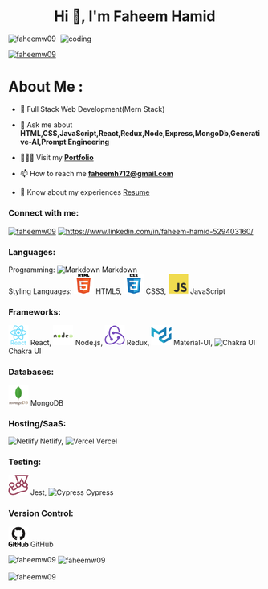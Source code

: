 
<h1 align="center">Hi 👋, I'm Faheem Hamid</h1>

<img  align="right" alt="coding" width="400"  src="https://miro.medium.com/v2/format:jpg/resize:fill:80:56/0*7Q3yvSIv_t0ioJ-Z.gif"/>
<p align="left"> <img src="https://komarev.com/ghpvc/?username=faheemw09&label=Profile%20views&color=0e75b6&style=flat" alt="faheemw09" /> </p>

<p align="left"> <a href="https://twitter.com/faheemw09" target="blank"><img src="https://img.shields.io/twitter/follow/faheemw09?logo=twitter&style=for-the-badge" alt="faheemw09" /></a> </p>
<h1 align="left">About Me :</h1>

- 🌱 Full Stack Web Development(Mern Stack)

- 💬 Ask me about **HTML,CSS,JavaScript,React,Redux,Node,Express,MongoDb,Generative-AI,Prompt Engineering**
- 👨🏻‍🎓 Visit my **[Portfolio](https://faheemw09.github.io/)**
- 📫 How to reach me **faheemh712@gmail.com**

- 📄 Know about my experiences [Resume](https://drive.google.com/file/d/1ihWJLdfAhODOpOPCC5PEIz-KZ9UQvHSF/view?usp=sharing)

<h3 align="left">Connect with me:</h3>
<p align="left">
<a href="https://twitter.com/faheemw09" target="blank"><img align="center" src="https://raw.githubusercontent.com/rahuldkjain/github-profile-readme-generator/master/src/images/icons/Social/twitter.svg" alt="faheemw09" height="30" width="40" /></a>
<a href="https://linkedin.com/in/https://www.linkedin.com/in/faheem-hamid-529403160/" target="blank"><img align="center" src="https://raw.githubusercontent.com/rahuldkjain/github-profile-readme-generator/master/src/images/icons/Social/linked-in-alt.svg" alt="https://www.linkedin.com/in/faheem-hamid-529403160/" height="30" width="40" /></a>
</p>

<h3 align="left">Languages:</h3>

<p align="left">
  Programming: 
  <img src="https://upload.wikimedia.org/wikipedia/commons/4/48/Markdown-mark.svg" alt="Markdown" width="40" height="40" /> Markdown<br>
  Styling Languages: 
  <img src="https://raw.githubusercontent.com/devicons/devicon/master/icons/html5/html5-original-wordmark.svg" alt="HTML5" width="40" height="40" /> HTML5,
  <img src="https://raw.githubusercontent.com/devicons/devicon/master/icons/css3/css3-original-wordmark.svg" alt="CSS3" width="40" height="40" /> CSS3,
  <img src="https://raw.githubusercontent.com/devicons/devicon/master/icons/javascript/javascript-original.svg" alt="JavaScript" width="40" height="40" /> JavaScript
</p>
<h3 align="left">Frameworks:</h3>
<p align="left">
  <img src="https://raw.githubusercontent.com/devicons/devicon/master/icons/react/react-original-wordmark.svg" alt="React" width="40" height="40" /> React,
  <img src="https://raw.githubusercontent.com/devicons/devicon/master/icons/nodejs/nodejs-original-wordmark.svg" alt="Node.js" width="40" height="40" /> Node.js,
  <img src="https://raw.githubusercontent.com/devicons/devicon/master/icons/redux/redux-original.svg" alt="Redux" width="40" height="40" /> Redux,
  <img src="https://raw.githubusercontent.com/devicons/devicon/master/icons/materialui/materialui-original.svg" alt="Material-UI" width="40" height="40" /> Material-UI,
  <img src="https://www.chakra-ui.com/favicon.png" alt="Chakra UI" width="40" height="40" /> Chakra UI
</p>

<h3 align="left">Databases:</h3>
<p align="left">
  <img src="https://raw.githubusercontent.com/devicons/devicon/master/icons/mongodb/mongodb-original-wordmark.svg" alt="MongoDB" width="40" height="40" /> MongoDB
</p>

<h3 align="left">Hosting/SaaS:</h3>
<p align="left">
  <img src="https://www.netlify.com/v3/static/favicon/favicon-32x32.png" alt="Netlify" width="40" height="40" /> Netlify,
  <img src="https://www.vercel.com/vercel.png" alt="Vercel" width="40" height="40" /> Vercel
</p>

<h3 align="left">Testing:</h3>
<p align="left">
  <img src="https://raw.githubusercontent.com/devicons/devicon/master/icons/jest/jest-plain.svg" alt="Jest" width="40" height="40" /> Jest,
  <img src="https://avatars.githubusercontent.com/u/8908513?s=200&v=4" alt="Cypress" width="40" height="40" /> Cypress
</p>

<h3 align="left">Version Control:</h3>
<p align="left">
  <img src="https://raw.githubusercontent.com/devicons/devicon/master/icons/github/github-original-wordmark.svg" alt="GitHub" width="40" height="40" /> GitHub
</p>


<p><img align="left" src="https://github-readme-stats.vercel.app/api/top-langs?username=faheemw09&show_icons=true&locale=en&layout=compact" alt="faheemw09" /></p>

<p>&nbsp;<img align="center" src="https://github-readme-stats.vercel.app/api?username=faheemw09&show_icons=true&locale=en" alt="faheemw09" /></p>

<p><img align="center" src="https://github-readme-streak-stats.herokuapp.com/?user=faheemw09&" alt="faheemw09" /></p>

